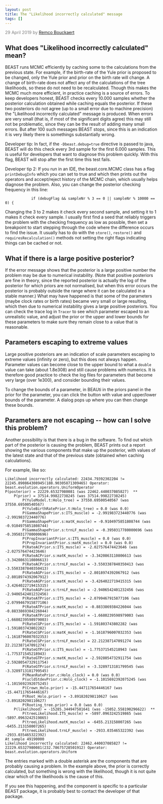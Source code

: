 ```yaml
---
layout: post
title: The "Likelihood incorrectly calculated" message
tags: []
---
```

<p style="color:gray">29 April 2019 by <a href="mailto:r.bouckaert@auckland.ac.nz">Remco Bouckaert</a></p>



## What does "Likelihood incorrectly calculated" mean?

BEAST runs MCMC efficiently by caching some to the calculations from the previous state. For example, if the birth-rate of the Yule prior is proposed to be changed, only the Yule prior and prior on the birth rate will change. A change of birth-rate does not affect any of the calculations of the tree likelihoods, so these do not need to be recalculated. Though this makes the MCMC much more efficient, in practice caching is a source of errors. To keep developers honest, BEAST checks every 10.000 samples whether the posterior calculation obtained while caching equals the posterior. If these two posteriors do not agree (up to a small error due to machine precision) the "Likelihood incorrectly calculated" message is produced. When errors are very small (that is, if most of the significant digits agree) this may still not be problematic, since they can be the result of adding many small errors. But after 100 such messages BEAST stops, since this is an indication it is very likely there is somethings substantially wrong.

Developer tip: In fact, if the `-Dbeast.debug=true` directive is passed to java, BEAST will do this check every 3rd sample for the first 6.000 samples. This is useful for developers that want to diagnose this problem quickly. With this flag, BEAST will stop after the first time this test fails.

Developer tip 2: If you run in an IDE, the beast.core.MCMC class has a flag `printDebugInfo` which you can set to true and which then prints out the operators and accept/reject history of the MCMC chain, which usually helps diagnose the problem. Also, you can change the posterior checking frequency in this line:

```
            if (debugFlag && sampleNr % 3 == 0 || sampleNr % 10000 == 0) {
```

Changing the 3 to 2 makes it check every second sample, and setting it to 1 makes it check every sample. I usually first find a seed that reliably triggers the problem with the checking frequency as low as possible, then set a breakpoint to start stepping through the code where the difference occurs to find the issue. It usually has to do with the `store()`, `restore()` and `requiresRecalculation()` methods not setting the right flags indicating things can be cached or not.

## What if there is a large positive posterior?

If the error message shows that the posterior is a large positive number the problem may be due to numerical instability. (Note that positive posteriors are fine in theory, since the reported posterior is actually the log of the posterior for which priors are not normalised, but when this error occurs the posterior is probably outside the range where it can be calculated in a stable manner.) What may have happened is that some of the parameters (maybe clock rates or birth rates) became very small or large resulting, which then due to numerical instability gives a large positive posteriors. You can check the trace log in `Tracer` to see which parameter escaped to an unrealistic value, and adjust the prior or the upper and lower bounds for these parameters to make sure they remain close to a value that is reasonable.

## Parameters escaping to extreme values

Large positive posteriors are an indication of scale parameters escaping to extreme values (infinity or zero), but this does not always happen. 
Parameter values can become close to the upper bound to what a `double` value can take (about 1.8e308) and still cause problems with numerics.
It is therefore good practice to check the log files for parameters that become very large (over 1e300), and consider bounding their values.

To change the bounds of a parameter, in BEAUti in the priors panel in the prior for the parameter, you can click the button with value and upper/lower bounds of the parameter. A dialog pops up where you can then change these bounds.

## Parameters are not escaping -- how can I solve this problem?

Another possibility is that there is a bug in the software. To find out which part of the posterior is causing the problem, BEAST prints out a report showing the various components that make up the posterior, with values of the latest state and that of the previous state (obtained when caching calculations).

For example, like so:

	Likelihood incorrectly calculated: 22434.79392302204 != 22245.890864308945(188.90305871309465) Operator: beast.evolution.operators.UniformOperator
	P(posterior) = 22229.65327980081 (was 22462.440037085827)  **
		P(prior) = 37514.99822738245 (was 37514.99822738245)
			P(YuleModel.t:Holo_tree) = 37550.69500540567 (was 37550.69500540567)
			P(YuleBirthRatePrior.t:Holo_tree) = 0.0 (was 0.0)
			P(GammaShapePrior.s:ITS_muscle) = -2.991983723440776 (was -2.991983723440776)
			P(GammaShapePrior.s:matK_muscle) = -0.9104975851808744 (was -0.9104975851808744)
			P(GammaShapePrior.s:trnLF_muscle) = -0.3950317780000696 (was -0.3950317780000696)
			P(PropInvariantPrior.s:ITS_muscle) = 0.0 (was 0.0)
			P(PropInvariantPrior.s:matK_muscle) = 0.0 (was 0.0)
			P(RateACPrior.s:ITS_muscle) = -2.027576474423646 (was -2.027576474423646)
			P(RateACPrior.s:matK_muscle) = -3.3420863110806613 (was -3.3420863110806613)
			P(RateACPrior.s:trnLF_muscle) = -3.5503387840350413 (was -3.5503387840350413)
			P(RateAGPrior.s:ITS_muscle) = -2.8018974392067912 (was -2.8018974392067912)
			P(RateAGPrior.s:matK_muscle) = -3.4264022719415315 (was -3.4264022719415315)
			P(RateAGPrior.s:trnLF_muscle) = -2.9406542401232456 (was -2.9406542401232456)
			P(RateATPrior.s:ITS_muscle) = -2.0799467915877106 (was -2.0799467915877106)
			P(RateATPrior.s:matK_muscle) = -0.8833869384226044 (was -0.8833869384226044)
			P(RateATPrior.s:trnLF_muscle) = -1.6680239598979003 (was -1.6680239598979003)
			P(RateCGPrior.s:ITS_muscle) = -1.591803743802282 (was -1.591803743802282)
			P(RateCGPrior.s:matK_muscle) = -1.1618796007032353 (was -1.1618796007032353)
			P(RateCGPrior.s:trnLF_muscle) = 22.212387147091274 (was 22.212387147091274)
			P(RateGTPrior.s:ITS_muscle) = -1.775371545218943 (was -1.775371545218943)
			P(RateGTPrior.s:matK_muscle) = -2.5928054732911754 (was -2.5928054732911754)
			P(RateGTPrior.s:trnLF_muscle) = -3.3289713181799545 (was -3.3289713181799545)
			P(MeanRatePrior.c:Holo_clock) = 0.0 (was 0.0)
			P(ucldStdevPrior.c:Holo_clock) = -1.1015692392075245 (was -1.1015692392075245)
			P(Crown_Holo.prior) = -15.447117654446167 (was -15.447117654446167)
			P(Root_Holo.prior) = -3.891820298110627 (was -3.891820298110627)
			P(Rooting_tree.prior) = 0.0 (was 0.0)
		P(likelihood) = -15285.344947581641 (was -15052.558190296622)  **
			P(treeLikelihood.ITS_muscle) = -5897.0963242519865 (was -5897.0963242519865)
			P(treeLikelihood.matK_muscle) = -6455.213158007265 (was -6455.213158007265)
			P(treeLikelihood.trnLF_muscle) = -2933.035465322392 (was -2933.035465322392)
	At sample 49190000
	Likelihood incorrectly calculated: 22462.440037085827 != 22229.65327980081(232.78675728501912) Operator: beast.evolution.operators.Uniform


The entries marked with a double asterisk are the components that are probably causing a problem. In the example above, the prior is correctly calculated, but something is wrong with the likelihood, though it is not quite clear which of the likelihoods is the cause of this. 

If you see this happening, and the component is specific to a particular BEAST package, it is probably best to contact the developer of that package.


